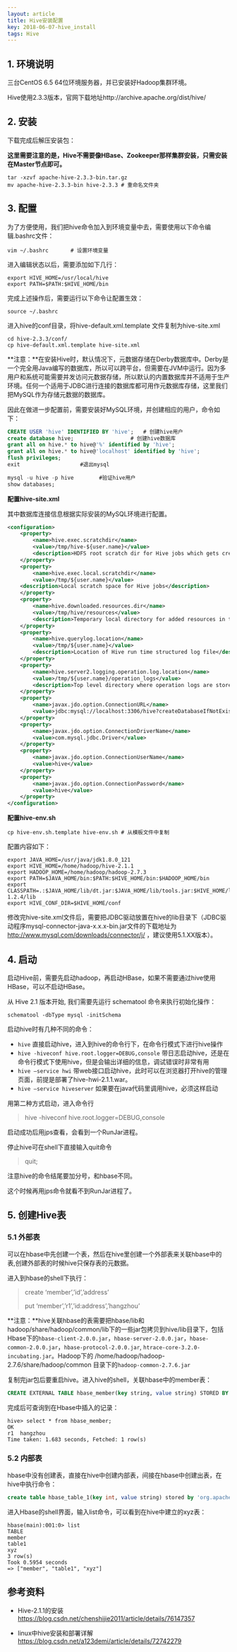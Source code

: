 ```yaml
---
layout: article
title: Hive安装配置
key: 2018-06-07-hive_install
tags: Hive
---
```


## 1. 环境说明

三台CentOS 6.5 64位环境服务器，并已安装好Hadoop集群环境。

Hive使用2.3.3版本，官网下载地址http://archive.apache.org/dist/hive/

## 2. 安装

下载完成后解压安装包：

**这里需要注意的是，Hive不需要像HBase、Zookeeper那样集群安装，只需安装在Master节点即可。**

```shell
tar -xzvf apache-hive-2.3.3-bin.tar.gz
mv apache-hive-2.3.3-bin hive-2.3.3	# 重命名文件夹
```

## 3. 配置

为了方便使用，我们把hive命令加入到环境变量中去，需要使用以下命令编辑.bashrc文件：

```shell
vim ~/.bashrc       # 设置环境变量
```

进入编辑状态以后，需要添加如下几行：

```shell
export HIVE_HOME=/usr/local/hive
export PATH=$PATH:$HIVE_HOME/bin
```

完成上述操作后，需要运行以下命令让配置生效：

```shell
source ~/.bashrc
```

进入hive的conf目录，将hive-default.xml.template 文件复制为hive-site.xml

```shell
cd hive-2.3.3/conf/
cp hive-default.xml.template hive-site.xml
```

**注意：**在安装Hive时，默认情况下，元数据存储在Derby数据库中。Derby是一个完全用Java编写的数据库，所以可以跨平台，但需要在JVM中运行。因为多用户和系统可能需要并发访问元数据存储，所以默认的内置数据库并不适用于生产环境。任何一个适用于JDBC进行连接的数据库都可用作元数据库存储，这里我们把MySQL作为存储元数据的数据库。 

因此在做进一步配置前，需要安装好MySQL环境，并创建相应的用户，命令如下：

```sql
CREATE USER 'hive' IDENTIFIED BY 'hive';   # 创建hive用户
create database hive;                  # 创建hive数据库
grant all on hive.* to hive@'%' identified by 'hive';
grant all on hive.* to hive@'localhost' identified by 'hive'; 
flush privileges;
exit                   #退出mysql
    
mysql -u hive -p hive        #验证hive用户
show databases;    
```

**配置hive-site.xml**

其中数据库连接信息根据实际安装的MySQL环境进行配置。

```xml
<configuration>
    <property>
        <name>hive.exec.scratchdir</name>
        <value>/tmp/hive-${user.name}</value>
        <description>HDFS root scratch dir for Hive jobs which gets created with write all (733) permission. For each connecting user, an HDFS scratch dir: ${hive.exec.scratchdir}/&lt;username&gt; is created, with ${hive.scratch.dir.permission}.</description>
    </property>
    <property>
        <name>hive.exec.local.scratchdir</name>
        <value>/tmp/${user.name}</value>
    <description>Local scratch space for Hive jobs</description>
    </property>
    <property>
        <name>hive.downloaded.resources.dir</name>
        <value>/tmp/hive/resources</value>
        <description>Temporary local directory for added resources in the remote file system.</description>
    </property>
    <property>
        <name>hive.querylog.location</name>
        <value>/tmp/${user.name}</value>
        <description>Location of Hive run time structured log file</description>
    </property>
    <property>
        <name>hive.server2.logging.operation.log.location</name>
        <value>/tmp/${user.name}/operation_logs</value>
        <description>Top level directory where operation logs are stored if logging functionality is enabled</description>
    </property>
    <property>
        <name>javax.jdo.option.ConnectionURL</name>
        <value>jdbc:mysql://localhost:3306/hive?createDatabaseIfNotExist=true</value>
    </property>
    <property>
        <name>javax.jdo.option.ConnectionDriverName</name>
        <value>com.mysql.jdbc.Driver</value>
    </property>
    <property>
        <name>javax.jdo.option.ConnectionUserName</name>
        <value>hive</value>
    </property>
    <property>
        <name>javax.jdo.option.ConnectionPassword</name>
        <value>hive</value>
    </property>
</configuration>
```

**配置hive-env.sh**

```shell
cp hive-env.sh.template hive-env.sh	# 从模板文件中复制
```

配置内容如下：

```shell
export JAVA_HOME=/usr/java/jdk1.8.0_121
export HIVE_HOME=/home/hadoop/hive-2.1.1
export HADOOP_HOME=/home/hadoop/hadoop-2.7.3
export PATH=$JAVA_HOME/bin:$PATH:$HIVE_HOME/bin:$HADOOP_HOME/bin
export CLASSPATH=.:$JAVA_HOME/lib/dt.jar:$JAVA_HOME/lib/tools.jar:$HIVE_HOME/lib:/home/hadoop/hbase-1.2.4/lib
export HIVE_CONF_DIR=$HIVE_HOME/conf
```

修改完hive-site.xml文件后，需要把JDBC驱动放置在hive的lib目录下（JDBC驱动程序mysql-connector-java-x.x.x-bin.jar文件的下载地址为<http://www.mysql.com/downloads/connector/j/> ，建议使用5.1.XX版本）。

## 4. 启动

启动Hive前，需要先启动hadoop，再启动HBase，如果不需要通过hive使用HBase，可以不启动HBase。

从 Hive 2.1 版本开始, 我们需要先运行 schematool 命令来执行初始化操作：

```shell
schematool -dbType mysql -initSchema
```

启动hive时有几种不同的命令：

- `hive`  直接启动hive，进入到hive的命令行下，在命令行模式下进行hive操作
- `hive -hiveconf hive.root.logger=DEBUG,console`  带日志启动hive，还是在命令行模式下使用hive，但是会输出详细的信息，调试错误时非常有用
- `hive –service hwi`  带web接口启动hive，此时可以在浏览器打开hive的管理页面，前提是部署了hive-hwi-2.1.1.war。
- `hive –service hiveserver`  如果要在java代码里调用hive，必须这样启动

用第二种方式启动，进入命令行

> hive -hiveconf hive.root.logger=DEBUG,console

启动成功后用jps查看，会看到一个RunJar进程。

停止hive可在shell下直接输入quit命令

> quit;

注意hive的命令结尾要加分号，和hbase不同。

这个时候再用jps命令就看不到RunJar进程了。

## 5. 创建Hive表

### 5.1 外部表

可以在hbase中先创建一个表，然后在hive里创建一个外部表来关联hbase中的表,创建外部表的时候hive只保存表的元数据。

进入到hbase的shell下执行：

> create ‘member’,’id’,’address’
>
> put ‘member’,’r1’,’id:address’,’hangzhou’

**注意：**hive关联hbase的表需要把hbase/lib和hadoop/share/hadoop/common/lib下的一些jar包拷贝到hive/lib目录下，包括Hbase下的`hbase-client-2.0.0.jar`，`hbase-server-2.0.0.jar`，`hbase-common-2.0.0.jar`，`hbase-protocol-2.0.0.jar`, `htrace-core-3.2.0-incubating.jar`。Hadoop下的 /home/hadoop/hadoop-2.7.6/share/hadoop/common 目录下的`hadoop-common-2.7.6.jar`

复制完jar包后要重启hive。进入hive的shell，关联hbase中的member表：

```sql
CREATE EXTERNAL TABLE hbase_member(key string, value string) STORED BY 'org.apache.hadoop.hive.hbase.HBaseStorageHandler' WITH SERDEPROPERTIES("hbase.columns.mapping"="id:address") TBLPROPERTIES("hbase.table.name"="member");
```

完成后可查询到在Hbase中插入的记录：

```shell
hive> select * from hbase_member;
OK
r1	hangzhou
Time taken: 1.683 seconds, Fetched: 1 row(s)
```

### 5.2 内部表

hbase中没有创建表，直接在hive中创建内部表，间接在hbase中创建出表，在hive中执行命令：

```sql
create table hbase_table_1(key int, value string) stored by 'org.apache.hadoop.hive.hbase.HBaseStorageHandler' with serdeproperties("hbase.columns.mapping"=":key,cf1:val") tblproperties("hbase.table.name"="xyz");
```

进入Hbase的shell界面，输入list命令，可以看到在hive中建立的xyz表：

```shell
hbase(main):001:0> list
TABLE                                                                                                        
member                                                                                                    
table1                                                                                                        
xyz                                                                                                           
3 row(s)
Took 0.5954 seconds                                                                                      
=> ["member", "table1", "xyz"]
```

## 参考资料

- Hive-2.1.1的安装 https://blog.csdn.net/chenshijie2011/article/details/76147357

- linux中hive安装和部署详解 https://blog.csdn.net/a123demi/article/details/72742279


